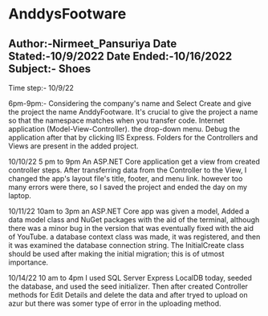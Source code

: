 # AnddysFootware


Author:-Nirmeet_Pansuriya
Date Stated:-10/9/2022
Date Ended:-10/16/2022
Subject:- Shoes
-------------------------------------------------------------------------------------------------------------------------------------------------------------
Time step:- 
10/9/22

6pm-9pm:- Considering the company's name and Select Create and give the project the name AnddyFootware. 
It's crucial to give the project a name so that the namespace matches when you transfer code. 
Internet application (Model-View-Controller). the drop-down menu. Debug the application after that by clicking IIS Express.
Folders for the Controllers and Views are present in the added project.

10/10/22 5 pm to 9pm
An ASP.NET Core application get a view from created controller steps.
After transferring data from the Controller to the View, I changed the 
app's layout file's title, footer, and menu link. however too many errors were there, 
so I saved the project and ended the day on my laptop.

10/11/22
10am to 3pm
an ASP.NET Core app was given a model, Added a data model class and NuGet packages with the aid of the terminal,
although there was a minor bug in the version that was eventually fixed with the aid of YouTube.
a database context class was made, it was registered, and then it was examined the database connection string. 
The InitialCreate class should be used after making the initial migration; this is of utmost importance.

10/14/22
10 am to 4pm
I used SQL Server Express LocalDB today, seeded the database, and used the seed initializer. Then after created Controller methods for Edit Details and delete
the data and after tryed to upload on azur but there was somer type of error in the uploading method.



